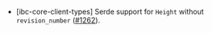 - [ibc-core-client-types] Serde support for `Height` without `revision_number`
  ([#1262](https://github.com/cosmos/ibc-rs/issues/1262)).
